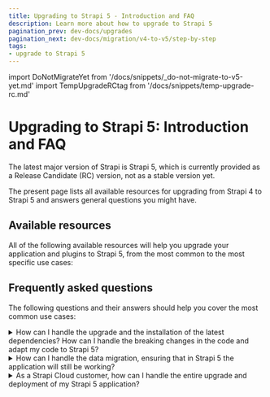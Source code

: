 ```yaml
---
title: Upgrading to Strapi 5 - Introduction and FAQ
description: Learn more about how to upgrade to Strapi 5
pagination_prev: dev-docs/upgrades
pagination_next: dev-docs/migration/v4-to-v5/step-by-step
tags:
- upgrade to Strapi 5
---
```


import DoNotMigrateYet from '/docs/snippets/_do-not-migrate-to-v5-yet.md'
import TempUpgradeRCtag from '/docs/snippets/temp-upgrade-rc.md'

# Upgrading to Strapi 5: Introduction and FAQ

The latest major version of Strapi is Strapi 5, which is currently provided as a Release Candidate (RC) version, not as a stable version yet.

The present page lists all available resources for upgrading from Strapi 4 to Strapi 5 and answers general questions you might have.

<DoNotMigrateYet />


## Available resources

All of the following available resources will help you upgrade your application and plugins to Strapi 5, from the most common to the most specific use cases:

<CustomDocCard emoji="1️⃣" title="Step-by-step guide" description="Read this guide first to get an overview of the upgrade process." link="/dev-docs/migration/v4-to-v5/step-by-step" />
<CustomDocCard emoji="2️⃣" title="Upgrade tool reference" description="Learn more about how the upgrade tool can automatically migrate some parts of your Strapi v4 application to Strapi 5." link="/dev-docs/upgrade-tool" />
<CustomDocCard emoji="3️⃣" title="Breaking changes list" description="Read more about the differences between Strapi v4 and v5, the resulting breaking changes, and how to handle them manually or with the help of the codemods provided with the upgrade tool." link="/dev-docs/migration/v4-to-v5/breaking-changes" />
<CustomDocCard emoji="4️⃣" title="Specific resources" description="Handle specific use cases such as the deprecation of the Entity Service API in favor of the new Document Service API, the plugins migration, and the deprecation of the helper-plugin." link="/dev-docs/migration/v4-to-v5/additional-resources/introduction" />

## Frequently asked questions

The following questions and their answers should help you cover the most common use cases:

<details style={{backgroundColor: 'transparent', border: 'solid 1px #4945ff' }}>
<summary style={{fontSize: '18px'}}>How can I handle the upgrade and the installation of the latest dependencies? How can I handle the breaking changes in the code and adapt my code to Strapi 5?</summary>

Strapi provides a tool, the [upgrade tool](/dev-docs/upgrade-tool). The upgrade tool is a command line tool with some commands that handle the upgrade of the dependencies and the execution of **codemods** <Codemods/>.

Follow the <a href="/dev-docs/migration/v4-to-v5/step-by-step">step-by-step guide</a> to learn how to use this tool in the context of upgrading to Strapi 5.

Strapi 5 docs also provide a [complete breaking changes database](/dev-docs/migration/v4-to-v5/breaking-changes) and [dedicated resources](/dev-docs/migration/v4-to-v5/additional-resources/introduction) to cover specific use cases.

</details>

<details style={{backgroundColor: 'transparent', border: 'solid 1px #4945ff' }}>
<summary style={{fontSize: '18px'}}>How can I handle the data migration, ensuring that in Strapi 5 the application will still be working?</summary>
<p>Strapi 5 integrates a data migration script that is run once the application starts for the first time in Strapi 5.</p>
<p>However, please <strong>always backup your database file</strong> (found at <code style={{color: 'rgb(73, 69, 255)', backgroundColor: 'rgb(240, 240, 255)'}}>.tmp/data.db</code> by default if using a SQL database) before performing any upgrade, as instructed in the <a href="/dev-docs/migration/v4-to-v5/step-by-step">step-by-step guide</a>.</p>
</details>

<details style={{backgroundColor: 'transparent', border: 'solid 1px #4945ff' }}>
<summary style={{fontSize: '18px'}}>As a Strapi Cloud customer, how can I handle the entire upgrade and deployment of my Strapi 5 application?</summary>

:::danger Warning: Don't push a Strapi 5 project to Strapi Cloud yet
Strapi Cloud is still running on Strapi v4. The following process is provided as an indication of what will happen when Strapi 5 is released as a stable version. Do not try to push your Strapi 5 beta or  Release Candidate (RC) project to Strapi Cloud yet.
:::

1. [Create a backup](/cloud/projects/settings#backups) and update your code locally, following the <a href="/dev-docs/migration/v4-to-v5/step-by-step">step-by-step guide</a>.
2. Run the `yarn deploy` or `npm run deploy` commands from the [Cloud CLI](https://docs.strapi.io/cloud/cli/cloud-cli).<br/>(⚠️ *This command is currently only available to push Strapi v4 projects to Strapi Cloud. The current link to Cloud CLI documentation points to Strapi v4 stable documentation, not to Strapi 5 RC documentation.*)

Strapi Cloud will deploy the updated code in Strapi 5 and will automatically run the data migration script.

</details>
